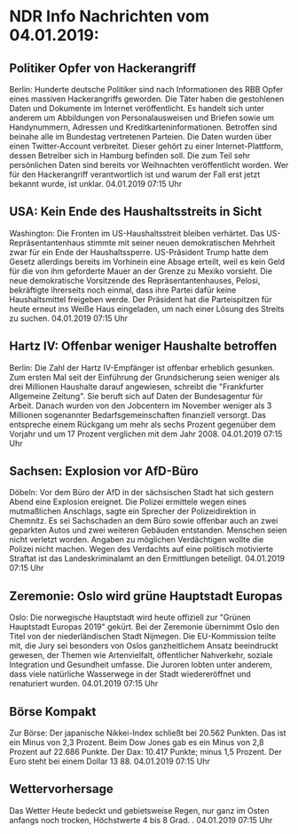# NDR Info Nachrichten vom 04.01.2019:


## Politiker Opfer von Hackerangriff
Berlin: Hunderte deutsche Politiker sind nach Informationen des RBB Opfer eines massiven Hackerangriffs geworden. Die Täter haben die gestohlenen Daten und Dokumente im Internet veröffentlicht. Es handelt sich unter anderem um Abbildungen von Personalausweisen und Briefen sowie um Handynummern, Adressen und Kreditkarteninformationen. Betroffen sind beinahe alle im Bundestag vertretenen Parteien. Die Daten wurden über einen Twitter-Account verbreitet. Dieser gehört zu einer Internet-Plattform, dessen Betreiber sich in Hamburg befinden soll. Die zum Teil sehr persönlichen Daten sind bereits vor Weihnachten veröffentlicht worden. Wer für den Hackerangriff verantwortlich ist und warum der Fall erst jetzt bekannt wurde, ist unklar. 04.01.2019 07:15 Uhr 

## USA: Kein Ende des Haushaltsstreits in Sicht
Washington: Die Fronten im US-Haushaltsstreit bleiben verhärtet. Das US-Repräsentantenhaus stimmte mit seiner neuen demokratischen Mehrheit zwar für ein Ende der Haushaltssperre. US-Präsident Trump hatte dem Gesetz allerdings bereits im Vorhinein eine Absage erteilt, weil es kein Geld für die von ihm geforderte Mauer an der Grenze zu Mexiko vorsieht. Die neue demokratische Vorsitzende des Repräsentantenhauses, Pelosi, bekräftigte ihrerseits noch einmal, dass ihre Partei dafür keine Haushaltsmittel freigeben werde. Der Präsident hat die Parteispitzen für heute erneut ins Weiße Haus eingeladen, um nach einer Lösung des Streits zu suchen. 04.01.2019 07:15 Uhr 

## Hartz IV: Offenbar weniger Haushalte betroffen
Berlin: Die Zahl der Hartz IV-Empfänger ist offenbar erheblich gesunken. Zum ersten Mal seit der Einführung der Grundsicherung seien weniger als drei Millionen Haushalte darauf angewiesen, schreibt die "Frankfurter Allgemeine Zeitung". Sie beruft sich auf Daten der Bundesagentur für Arbeit. Danach wurden von den Jobcentern im November weniger als 3 Millionen sogenannter Bedarfsgemeinschaften finanziell versorgt. Das entspreche einem Rückgang um mehr als sechs Prozent gegenüber dem Vorjahr und um 17 Prozent verglichen mit dem Jahr 2008. 04.01.2019 07:15 Uhr 

## Sachsen: Explosion vor AfD-Büro
Döbeln: Vor dem Büro der AfD in der sächsischen Stadt hat sich gestern Abend eine Explosion ereignet. Die Polizei ermittele wegen eines mutmaßlichen Anschlags, sagte ein Sprecher der Polizeidirektion in Chemnitz. Es sei Sachschaden an dem Büro sowie offenbar auch an zwei geparkten Autos und zwei weiteren Gebäuden entstanden. Menschen seien nicht verletzt worden. Angaben zu möglichen Verdächtigen wollte die Polizei nicht machen. Wegen des Verdachts auf eine politisch motivierte Straftat ist das Landeskriminalamt an den Ermittlungen beteiligt. 04.01.2019 07:15 Uhr 

## Zeremonie: Oslo wird grüne Hauptstadt Europas
Oslo: Die norwegische Hauptstadt wird heute offiziell zur "Grünen Hauptstadt Europas 2019" gekürt. Bei der Zeremonie übernimmt Oslo den Titel von der niederländischen Stadt Nijmegen. Die EU-Kommission teilte mit, die Jury sei besonders von Oslos ganzheitlichem Ansatz beeindruckt gewesen, der Themen wie Artenvielfalt, öffentlicher Nahverkehr, soziale Integration und Gesundheit umfasse. Die Juroren lobten unter anderem, dass viele natürliche Wasserwege in der Stadt wiedereröffnet und renaturiert wurden. 04.01.2019 07:15 Uhr 

## Börse Kompakt
Zur Börse: Der japanische Nikkei-Index schließt bei 20.562 Punkten. Das ist ein Minus von 2,3 Prozent. Beim Dow Jones gab es ein Minus von 2,8 Prozent auf 22.686 Punkte. Der Dax:			10.417 Punkte; minus 1,5 Prozent. Der Euro steht bei einem Dollar 13 88. 04.01.2019 07:15 Uhr 

## Wettervorhersage
Das Wetter
Heute bedeckt und gebietsweise Regen, nur ganz im Osten anfangs noch trocken, Höchstwerte 4 bis 8 Grad. . 04.01.2019 07:15 Uhr 
